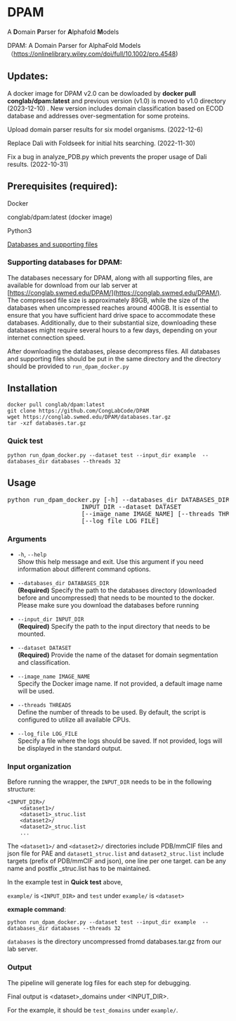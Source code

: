# DPAM
A **D**omain **P**arser for **A**lphafold **M**odels 

DPAM: A Domain Parser for AlphaFold Models （https://onlinelibrary.wiley.com/doi/full/10.1002/pro.4548)

## Updates:
A docker image for DPAM v2.0 can be dowloaded by **docker pull conglab/dpam:latest** and previous version (v1.0) is moved to v1.0 directory (2023-12-10) . New version includes domain classification based on ECOD database and addresses over-segmentation for some proteins. 

Upload domain parser results for six model organisms.  (2022-12-6)

Replace Dali with Foldseek for initial hits searching. (2022-11-30)

Fix a bug in analyze_PDB.py which prevents the proper usage of Dali results. (2022-10-31)
## Prerequisites (required): 
Docker 

conglab/dpam:latest (docker image)

Python3

[Databases and supporting files](https://conglab.swmed.edu/DPAM/databases.tar.gz)

### Supporting databases for DPAM:

The databases necessary for DPAM, along with all supporting files, are available for download from our lab server at [https://conglab.swmed.edu/DPAM/](https://conglab.swmed.edu/DPAM/). The compressed file size is approximately 89GB, while the size of the databases when uncompressed reaches around 400GB. It is essential to ensure that you have sufficient hard drive space to accommodate these databases. Additionally, due to their substantial size, downloading these databases might require several hours to a few days, depending on your internet connection speed.

After downloading the databases, please decompress files. All databases and supporting files should be put in the same directory and the directory should be provided to `run_dpam_docker.py` 
    
## Installation
    docker pull conglab/dpam:latest
    git clone https://github.com/CongLabCode/DPAM
    wget https://conglab.swmed.edu/DPAM/databases.tar.gz
    tar -xzf databases.tar.gz

### Quick test
`python run_dpam_docker.py --dataset test --input_dir example  --databases_dir databases --threads 32`

## Usage
<pre>python run_dpam_docker.py [-h] --databases_dir DATABASES_DIR --input_dir
                    INPUT_DIR --dataset DATASET
                    [--image_name IMAGE_NAME] [--threads THREADS]
                    [--log_file LOG_FILE]</pre>

### Arguments

- `-h`, `--help`  
  Show this help message and exit. Use this argument if you need information about different command options.

- `--databases_dir DATABASES_DIR`  
  **(Required)** Specify the path to the databases directory (downloaded before and uncompressed) that needs to be mounted to the docker. Please make sure you download the databases before running

- `--input_dir INPUT_DIR`  
  **(Required)** Specify the path to the input directory that needs to be mounted.

- `--dataset DATASET`  
  **(Required)** Provide the name of the dataset for domain segmentation and classification.

- `--image_name IMAGE_NAME`  
  Specify the Docker image name. If not provided, a default image name will be used.

- `--threads THREADS`  
  Define the number of threads to be used. By default, the script is configured to utilize all available CPUs.

- `--log_file LOG_FILE`  
  Specify a file where the logs should be saved. If not provided, logs will be displayed in the standard output.

### Input organization

Before running the wrapper, the `INPUT_DIR` needs to be in the following structure:
    
    <INPUT_DIR>/
        <dataset1>/
        <dataset1>_struc.list
        <dataset2>/
        <dataset2>_struc.list
        ...


The `<dataset1>/` and `<dataset2>/` directories include PDB/mmCIF files and json file for PAE and `dataset1_struc.list` and `dataset2_struc.list` include targets (prefix of PDB/mmCIF and json), one line per one target. <dataset> can be any name and postfix _struc.list has to be maintained. 

In the example test in **Quick test** above, 

`example/` is `<INPUT_DIR>` and `test` under `example/` is `<dataset>`

**exmaple command**:

`python run_dpam_docker.py --dataset test --input_dir example  --databases_dir databases --threads 32`

`databases` is the directory uncompressed fromd databases.tar.gz from our lab server. 

### Output
The pipeline will generate log files for each step for debugging. 

Final output is \<dataset\>_domains under <INPUT_DIR>. 

For the example, it should be `test_domains` under `example/`. 
